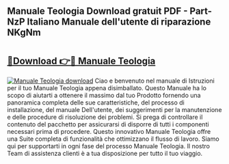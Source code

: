 ## Manuale Teologia Download gratuit PDF - Part-NzP Italiano Manuale dell'utente di riparazione NKgNm

# <h2><a href="http://dfb1ju.blite.top/?on=Manuale+Teologia">🔗Download 👉🔴 Manuale Teologia</a></h2>

[![Manuale Teologia download](https://i.imgur.com/lujVjoI.png)](http://dfb1ju.blite.top/?on=Manuale+Teologia)
Ciao e benvenuto nel manuale di Istruzioni per il tuo Manuale Teologia appena disimballato. Questo Manuale ha lo scopo di aiutarti a ottenere il massimo dal tuo Prodotto fornendo una panoramica completa delle sue caratteristiche, del processo di installazione, del manuale Dell'utente, dei suggerimenti per la manutenzione e delle procedure di risoluzione dei problemi. Si prega di controllare il contenuto del pacchetto per assicurarsi di disporre di tutti i componenti necessari prima di procedere. Questo innovativo Manuale Teologia offre una Suite completa di funzionalità che ottimizzano il flusso di lavoro. Siamo qui per supportarti in ogni fase del processo Manuale Teologia. Il nostro Team di assistenza clienti è a tua disposizione per tutto il tuo viaggio.
